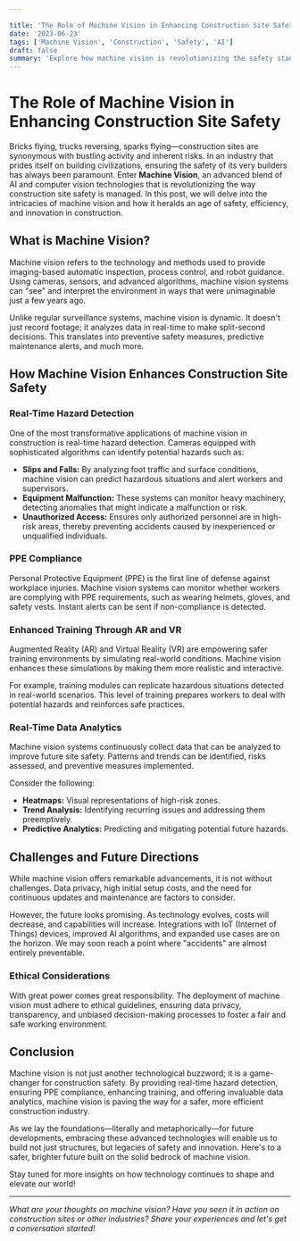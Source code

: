 ```yaml
---

title: 'The Role of Machine Vision in Enhancing Construction Site Safety'
date: '2023-06-23'
tags: ['Machine Vision', 'Construction', 'Safety', 'AI']
draft: false
summary: 'Explore how machine vision is revolutionizing the safety standards in construction sites and ensuring a safer working environment for all involved.'
---
```


# The Role of Machine Vision in Enhancing Construction Site Safety

Bricks flying, trucks reversing, sparks flying—construction sites are synonymous with bustling activity and inherent risks. In an industry that prides itself on building civilizations, ensuring the safety of its very builders has always been paramount. Enter **Machine Vision**, an advanced blend of AI and computer vision technologies that is revolutionizing the way construction site safety is managed. In this post, we will delve into the intricacies of machine vision and how it heralds an age of safety, efficiency, and innovation in construction.

## What is Machine Vision?

Machine vision refers to the technology and methods used to provide imaging-based automatic inspection, process control, and robot guidance. Using cameras, sensors, and advanced algorithms, machine vision systems can "see" and interpret the environment in ways that were unimaginable just a few years ago.

Unlike regular surveillance systems, machine vision is dynamic. It doesn't just record footage; it analyzes data in real-time to make split-second decisions. This translates into preventive safety measures, predictive maintenance alerts, and much more.

## How Machine Vision Enhances Construction Site Safety

### Real-Time Hazard Detection

One of the most transformative applications of machine vision in construction is real-time hazard detection. Cameras equipped with sophisticated algorithms can identify potential hazards such as:

- **Slips and Falls:** By analyzing foot traffic and surface conditions, machine vision can predict hazardous situations and alert workers and supervisors.
- **Equipment Malfunction:** These systems can monitor heavy machinery, detecting anomalies that might indicate a malfunction or risk.
- **Unauthorized Access:** Ensures only authorized personnel are in high-risk areas, thereby preventing accidents caused by inexperienced or unqualified individuals.

### PPE Compliance

Personal Protective Equipment (PPE) is the first line of defense against workplace injuries. Machine vision systems can monitor whether workers are complying with PPE requirements, such as wearing helmets, gloves, and safety vests. Instant alerts can be sent if non-compliance is detected.

### Enhanced Training Through AR and VR

Augmented Reality (AR) and Virtual Reality (VR) are empowering safer training environments by simulating real-world conditions. Machine vision enhances these simulations by making them more realistic and interactive.

For example, training modules can replicate hazardous situations detected in real-world scenarios. This level of training prepares workers to deal with potential hazards and reinforces safe practices.

### Real-Time Data Analytics

Machine vision systems continuously collect data that can be analyzed to improve future site safety. Patterns and trends can be identified, risks assessed, and preventive measures implemented.

Consider the following:

- **Heatmaps:** Visual representations of high-risk zones.
- **Trend Analysis:** Identifying recurring issues and addressing them preemptively.
- **Predictive Analytics:** Predicting and mitigating potential future hazards.

## Challenges and Future Directions

While machine vision offers remarkable advancements, it is not without challenges. Data privacy, high initial setup costs, and the need for continuous updates and maintenance are factors to consider.

However, the future looks promising. As technology evolves, costs will decrease, and capabilities will increase. Integrations with IoT (Internet of Things) devices, improved AI algorithms, and expanded use cases are on the horizon. We may soon reach a point where "accidents" are almost entirely preventable.

### Ethical Considerations

With great power comes great responsibility. The deployment of machine vision must adhere to ethical guidelines, ensuring data privacy, transparency, and unbiased decision-making processes to foster a fair and safe working environment.

## Conclusion

Machine vision is not just another technological buzzword; it is a game-changer for construction safety. By providing real-time hazard detection, ensuring PPE compliance, enhancing training, and offering invaluable data analytics, machine vision is paving the way for a safer, more efficient construction industry.

As we lay the foundations—literally and metaphorically—for future developments, embracing these advanced technologies will enable us to build not just structures, but legacies of safety and innovation. Here's to a safer, brighter future built on the solid bedrock of machine vision.

Stay tuned for more insights on how technology continues to shape and elevate our world!

---

*What are your thoughts on machine vision? Have you seen it in action on construction sites or other industries? Share your experiences and let's get a conversation started!*